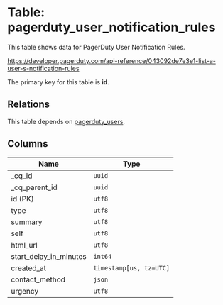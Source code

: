 # Table: pagerduty_user_notification_rules

This table shows data for PagerDuty User Notification Rules.

https://developer.pagerduty.com/api-reference/043092de7e3e1-list-a-user-s-notification-rules

The primary key for this table is **id**.

## Relations

This table depends on [pagerduty_users](pagerduty_users).

## Columns

| Name          | Type          |
| ------------- | ------------- |
|_cq_id|`uuid`|
|_cq_parent_id|`uuid`|
|id (PK)|`utf8`|
|type|`utf8`|
|summary|`utf8`|
|self|`utf8`|
|html_url|`utf8`|
|start_delay_in_minutes|`int64`|
|created_at|`timestamp[us, tz=UTC]`|
|contact_method|`json`|
|urgency|`utf8`|